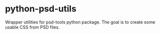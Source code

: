python-psd-utils
================

Wrapper utilities for psd-tools python package. The goal is to create some usable CSS from PSD files.
